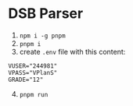 # DSB Parser

1. `npm i -g pnpm`
2. `pnpm i`
3. create `.env` file with this content:
```
VUSER="244981" 
VPASS="VPlanS"
GRADE="12"
```
4. `pnpm run`
